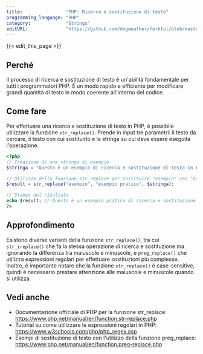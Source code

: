 ```yaml
---
title:                "PHP: Ricerca e sostituzione di testo"
programming_language: "PHP"
category:             "Strings"
editURL:              "https://github.com/dogweather/forkful/blob/master/content/it/php/searching-and-replacing-text.md"
---
```


{{< edit_this_page >}}

## Perché
Il processo di ricerca e sostituzione di testo è un'abilità fondamentale per tutti i programmatori PHP. È un modo rapido e efficiente per modificare grandi quantità di testo in modo coerente all'interno del codice.

## Come fare
Per effettuare una ricerca e sostituzione di testo in PHP, è possibile utilizzare la funzione `str_replace()`. Prende in input tre parametri: il testo da cercare, il testo con cui sostituirlo e la stringa su cui deve essere eseguita l'operazione.

```PHP
<?php
// Creazione di una stringa di esempio
$stringa = "Questo è un esempio di ricerca e sostituzione di testo in PHP.";

// Utilizzo della funzione str_replace per sostituire "esempio" con "esempio pratico" all'interno della stringa
$result = str_replace("esempio", "esempio pratico", $stringa);

// Stampa del risultato
echo $result; // Questo è un esempio pratico di ricerca e sostituzione di testo in PHP.
?>
```

## Approfondimento
Esistono diverse varianti della funzione `str_replace()`, tra cui `str_ireplace()` che fa la stessa operazione di ricerca e sostituzione ma ignorando la differenza tra maiuscole e minuscole, e `preg_replace()` che utilizza espressioni regolari per effettuare sostituzioni più complesse. Inoltre, è importante notare che la funzione `str_replace()` è case-sensitive, quindi è necessario prestare attenzione alle maiuscole e minuscole quando si utilizza.

## Vedi anche
- Documentazione ufficiale di PHP per la funzione str_replace: https://www.php.net/manual/en/function.str-replace.php
- Tutorial su come utilizzare le espressioni regolari in PHP: https://www.w3schools.com/php/php_regex.asp
- Esempi di sostituzione di testo con l'utilizzo della funzione preg_replace: https://www.php.net/manual/en/function.preg-replace.php